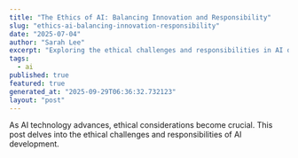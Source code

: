```yaml
---
title: "The Ethics of AI: Balancing Innovation and Responsibility"
slug: "ethics-ai-balancing-innovation-responsibility"
date: "2025-07-04"
author: "Sarah Lee"
excerpt: "Exploring the ethical challenges and responsibilities in AI development."
tags:
  - ai
published: true
featured: true
generated_at: "2025-09-29T06:36:32.732123"
layout: "post"
---
```


As AI technology advances, ethical considerations become crucial. This post delves into the ethical challenges and responsibilities of AI development.